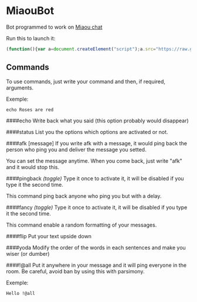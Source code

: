 MiaouBot
========

Bot programmed to work on [Miaou chat](http://dystroy.org/miaou)

Run this to launch it:

```javascript
(function(){var a=document.createElement("script");a.src="https://raw.githubusercontent.com/SteamWind/chatBots/master/miaouBot.js",document.head.appendChild(a)})()
```

Commands
--------
To use commands, just write your command and then, if required, arguments.

Exemple:

`echo Roses are red`

####echo
Write back what you said (this option probably would disappear)

####status
List you the options which options are activated or not.

####afk [message]
If you write afk with a message, it would ping back the person who ping you and deliver the message you setted.

You can set the message anytime. When you come back, just write "afk" and it would stop this.

####pingback _(toggle)_
Type it once to activate it, it will be disabled if you type it the second time.

This command ping back anyone who ping you but with a delay.

####fancy _(toggle)_
Type it once to activate it, it will be disabled if you type it the second time.

This command enable a random formatting of your messages.

####flip
Put your text upside down

####yoda
Modify the order of the words in each sentences and make you wiser (or dumber)

####!@all
Put it anywhere in your message and it will ping everyone in the room. Be careful, avoid ban by using this with parsimony.

Exemple:

`Hello !@all`
